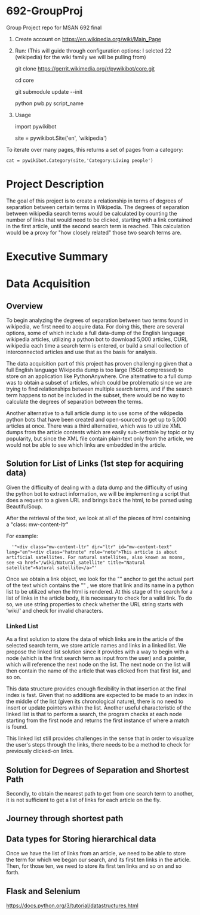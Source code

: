 # 692-GroupProj
Group Project repo for MSAN 692 final

1. Create account on https://en.wikipedia.org/wiki/Main_Page

2. Run: (This will guide through configuration options: I selcted 22 (wikipedia) for the wiki family we will be pulling from)

      git clone https://gerrit.wikimedia.org/r/pywikibot/core.git

      cd core

      git submodule update --init

      python pwb.py script_name


3. Usage


      import pywikibot

      site = pywikibot.Site('en', 'wikipedia')


To iterate over many pages, this returns a set of pages from a category:

    cat = pywikibot.Category(site,'Category:Living people')


# Project Description

The goal of this project is to create a relationship in terms of degrees of separation between certain terms in Wikipedia. The degrees of separation between wikipedia search terms would be calculated by counting the number of links that would need to be clicked, starting with a link contained in the first article, until the second search term is reached. This calculation would be a proxy for "how closely related" those two search terms are.

# Executive Summary


# Data Acquisition

## Overview

To begin analyzing the degrees of separation between two terms found in wikipedia, we first need to acquire data. For doing this, there are several options, some of which include a full data-dump of the English language wikipedia articles, utilizing a python bot to download 5,000 articles, CURL wikipedia each time a search term is entered, or build a small collection of interconnected articles and use that as the basis for analysis.

The data acquisition part of this project has proven challenging given that a full English language Wikipedia dump is too large (15GB compressed) to store on an application like PythonAnywhere. One alternative to a full dump was to obtain a subset of articles, which could be problematic since we are trying to find relationships between multiple search terms, and if the search term happens to not be included in the subset, there would be no way to calculate the degrees of separation between the terms.

Another alternative to a full article dump is to use some of the wikipedia python bots that have been created and open-sourced to get up to 5,000 articles at once. There was a third alternative, which was to utilize XML dumps from the article contents which are easily sub-settable by topic or by popularity, but since the XML file contain plain-text only from the article, we would not be able to see which links are embedded in the article.

## Solution for List of Links (1st step for acquiring data)

Given the difficulty of dealing with a data dump and the difficulty of using the python bot to extract information, we will be implementing a script that does a request to a given URL and brings back the html, to be parsed using BeautifulSoup.


After the retrieval of the text, we look at all of the pieces of html containing a "class: mw-content-ltr"

For example:

      '"<div class="mw-content-ltr" dir="ltr" id="mw-content-text" lang="en"><div class="hatnote" role="note">This article is about artificial satellites. For natural satellites, also known as moons, see <a href="/wiki/Natural_satellite" title="Natural satellite">Natural satellite</a>"'


Once we obtain a link object, we look for the "<a>" anchor to get the actual part of the text which contains the "<href>" , we store that link and its name in a python list to be utilized when the html is rendered. At this stage of the search for a list of links in the article body, it is necessary to check for a valid link. To do so, we use string properties to check whether the URL string starts with 'wiki/' and check for invalid characters.


### Linked List

As a first solution to store the data of which links are in the article of the selected search term, we store article names and links in a linked list. We propose the linked list solution since it provides with a way to begin with a node (which is the first search term as input from the user) and a pointer, which will reference the next node on the list. The next node on the list will then contain the name of the article that was clicked from that first list, and so on.

This data structure provides enough flexibility in that insertion at the final index is fast. Given that no additions are expected to be made to an index in the middle of the list (given its chronological nature), there is no need to insert or update pointers within the list. Another useful characteristic of the linked list is that to perform a search, the program checks at each node starting from the first node and returns the first instance of where a match is found.

This linked list still provides challenges in the sense that in order to visualize the user's steps through the links, there needs to be a method to check for previously clicked-on links.



## Solution for Degrees of Separation and Shortest Path

Secondly, to obtain the nearest path to get from one search term to another, it is not sufficient to get a list of links for each article on the fly.

## Journey through shortest path

## Data types for Storing hierarchical data
Once we have the list of links from an article, we need to be able to store the term for which we began our search, and its first ten links in the article. Then, for those ten, we need to store its first ten links and so on and so forth.



## Flask and Selenium






https://docs.python.org/3/tutorial/datastructures.html
